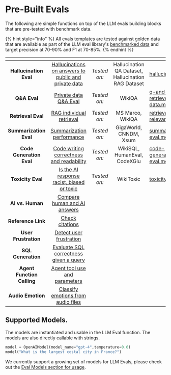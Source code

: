 # Pre-Built Evals

The following are simple functions on top of the LLM evals building blocks that are pre-tested with benchmark data.

{% hint style="info" %}
All evals templates are tested against golden data that are available as part of the LLM eval library's [benchmarked data](./#how-we-benchmark-pre-tested-evals) and target precision at 70-90% and F1 at 70-85%.
{% endhint %}

<table data-view="cards"><thead><tr><th align="center"></th><th align="center"></th><th align="center"></th><th align="center"></th><th data-hidden data-card-target data-type="content-ref"></th></tr></thead><tbody><tr><td align="center"><strong>Hallucination Eval</strong></td><td align="center"><a href="hallucinations.md">Hallucinations on answers to public and private data</a></td><td align="center"><em>Tested on:</em></td><td align="center">Hallucination QA Dataset, Hallucination RAG Dataset</td><td><a href="hallucinations.md">hallucinations.md</a></td></tr><tr><td align="center"><strong>Q&#x26;A Eval</strong></td><td align="center"><a href="q-and-a-on-retrieved-data.md">Private data Q&#x26;A Eval</a></td><td align="center"><em>Tested on:</em></td><td align="center">WikiQA</td><td><a href="q-and-a-on-retrieved-data.md">q-and-a-on-retrieved-data.md</a></td></tr><tr><td align="center"><strong>Retrieval Eval</strong></td><td align="center"><a href="retrieval-rag-relevance.md">RAG individual retrieval</a></td><td align="center"><em>Tested on:</em></td><td align="center">MS Marco, WikiQA</td><td><a href="retrieval-rag-relevance.md">retrieval-rag-relevance.md</a></td></tr><tr><td align="center"><strong>Summarization Eval</strong></td><td align="center"><a href="summarization-eval.md">Summarization performance</a></td><td align="center"><em>Tested on:</em></td><td align="center">GigaWorld, CNNDM, Xsum</td><td><a href="summarization-eval.md">summarization-eval.md</a></td></tr><tr><td align="center"><strong>Code Generation Eval</strong></td><td align="center"><a href="code-generation-eval.md">Code writing correctness and readability</a></td><td align="center"><em>Tested on:</em></td><td align="center">WikiSQL, HumanEval, CodeXGlu</td><td><a href="code-generation-eval.md">code-generation-eval.md</a></td></tr><tr><td align="center"><strong>Toxicity Eval</strong></td><td align="center"><a href="toxicity.md">Is the AI response racist, biased or toxic</a></td><td align="center">T<em>ested on:</em></td><td align="center">WikiToxic</td><td><a href="toxicity.md">toxicity.md</a></td></tr><tr><td align="center"><strong>AI vs. Human</strong></td><td align="center"><a href="ai-vs-human-groundtruth.md">Compare human and AI answers</a></td><td align="center"></td><td align="center"></td><td></td></tr><tr><td align="center"><strong>Reference Link</strong></td><td align="center"><a href="reference-link-evals.md">Check citations</a></td><td align="center"></td><td align="center"></td><td></td></tr><tr><td align="center"><strong>User Frustration</strong></td><td align="center"><a href="user-frustration.md">Detect user frustration</a></td><td align="center"></td><td align="center"></td><td></td></tr><tr><td align="center"><strong>SQL Generation</strong></td><td align="center"><a href="sql-generation-eval.md">Evaluate SQL correctness given a query</a></td><td align="center"></td><td align="center"></td><td></td></tr><tr><td align="center"><strong>Agent Function Calling</strong></td><td align="center"><a href="tool-calling-eval.md">Agent tool use and parameters</a></td><td align="center"></td><td align="center"></td><td></td></tr><tr><td align="center"><strong>Audio Emotion</strong></td><td align="center"><a href="audio-emotion-detection.md">Classify emotions from audio files</a></td><td align="center"></td><td align="center"></td><td></td></tr></tbody></table>

## Supported Models.

The models are instantiated and usable in the LLM Eval function. The models are also directly callable with strings.

```python
model = OpenAIModel(model_name="gpt-4",temperature=0.6)
model("What is the largest costal city in France?")
```

We currently support a growing set of models for LLM Evals, please check out the [Eval Models section for usage](../evaluation-models.md).

